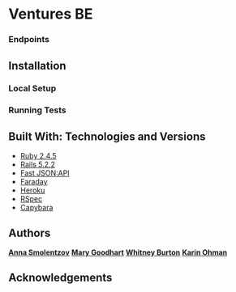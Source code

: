 # Ventures BE

### Endpoints

## Installation

### Local Setup

### Running Tests

## Built With: Technologies and Versions
* [Ruby 2.4.5](https://ruby-doc.org/core-2.4.5/)
* [Rails 5.2.2](https://guides.rubyonrails.org/)
* [Fast JSON:API](https://github.com/Netflix/fast_jsonapi)
* [Faraday](https://github.com/lostisland/faraday)
* [Heroku](https://www.heroku.com/)
* [RSpec](http://rspec.info/)
* [Capybara](https://github.com/teamcapybara/capybara/blob/3.12_stable/README.md)

## Authors
**[Anna Smolentzov](https://github.com/asmolentzov)**
**[Mary Goodhart](https://github.com/mgoodhart5)**
**[Whitney Burton](https://github.com/whitneyburton)**
**[Karin Ohman](https://github.com/kaohman)**

## Acknowledgements
